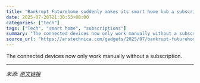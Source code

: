 ```yaml
---
title: "Bankrupt Futurehome suddenly makes its smart home hub a subscription service"
date: 2025-07-28T21:30:53+08:00
categories: ["tech"]
tags: ["Tech", "smart home", "subscriptions"]
summary: "The connected devices now only work manually without a subscription."
source_url: "https://arstechnica.com/gadgets/2025/07/bankrupt-futurehome-suddenly-makes-its-smart-home-hub-a-subscription-service/"
---
```


The connected devices now only work manually without a subscription.

---

*来源: [原文链接](https://arstechnica.com/gadgets/2025/07/bankrupt-futurehome-suddenly-makes-its-smart-home-hub-a-subscription-service/)*
